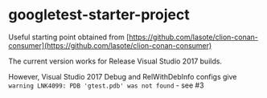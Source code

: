 # googletest-starter-project

Useful starting point obtained from [https://github.com/lasote/clion-conan-consumer](https://github.com/lasote/clion-conan-consumer)

The current version works for Release Visual Studio 2017 builds.

However, Visual Studio 2017 Debug and RelWithDebInfo configs give `warning LNK4099: PDB 'gtest.pdb' was not found` - see #3
